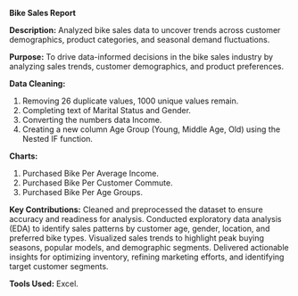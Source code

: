 **Bike Sales Report**

**Description:** Analyzed bike sales data to uncover trends across customer demographics, product categories, and seasonal demand fluctuations.

**Purpose:** To drive data-informed decisions in the bike sales industry by analyzing sales trends, customer demographics, and product preferences.

**Data Cleaning:**
1.	Removing 26 duplicate values, 1000 unique values remain. 
2.	Completing text of Marital Status and Gender.
3.	Converting the numbers data Income. 
4.	Creating a new column Age Group (Young, Middle Age, Old) using the Nested IF function.

**Charts:**
1.	Purchased Bike Per Average Income.
2.	Purchased Bike Per Customer Commute.
3.	Purchased Bike Per Age Groups.

**Key Contributions:**
Cleaned and preprocessed the dataset to ensure accuracy and readiness for analysis.
Conducted exploratory data analysis (EDA) to identify sales patterns by customer age, gender, location, and preferred bike types.
Visualized sales trends to highlight peak buying seasons, popular models, and demographic segments.
Delivered actionable insights for optimizing inventory, refining marketing efforts, and identifying target customer segments.

**Tools Used:** Excel.
